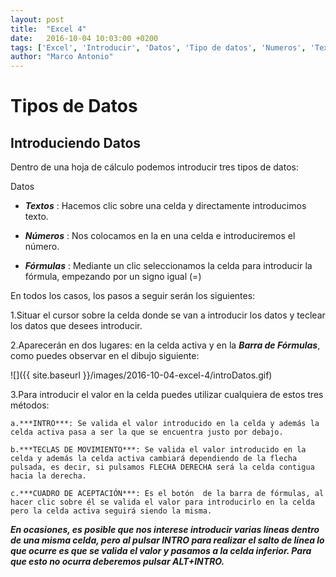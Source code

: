 ```yaml
---
layout: post
title:  "Excel 4"
date:   2016-10-04 10:03:00 +0200
tags: ['Excel', 'Introducir', 'Datos', 'Tipo de datos', 'Numeros', 'Textos', 'Formulas']
author: "Marco Antonio"
---
```


# Tipos de Datos

## Introduciendo Datos

Dentro de una hoja de cálculo podemos introducir tres tipos de datos:

Datos

+ ***Textos***
	: Hacemos clic sobre una celda y directamente introducimos texto.

+ ***Números***
	: Nos colocamos en la en una celda e introduciremos el número.
+ ***Fórmulas***
	: Mediante un clic seleccionamos la celda para introducir la fórmula, empezando por un signo igual (=)

En todos los casos, los pasos a seguir serán los siguientes: 

1.Situar el cursor sobre la celda donde se van a introducir los datos y teclear los datos que desees introducir.

2.Aparecerán en dos lugares: en la celda activa y en la ***Barra de Fórmulas***, como puedes observar en el dibujo siguiente: 

![]({{ site.baseurl }}/images/2016-10-04-excel-4/introDatos.gif)

3.Para introducir el valor en la celda puedes utilizar cualquiera de estos tres métodos:

	a.***INTRO***: Se valida el valor introducido en la celda y además la celda activa pasa a ser la que se encuentra justo por debajo.
	
	b.***TECLAS DE MOVIMIENTO***: Se valida el valor introducido en la celda y además la celda activa cambiará dependiendo de la flecha pulsada, es decir, si pulsamos FLECHA DERECHA será la celda contigua hacia la derecha.
	
	c.***CUADRO DE ACEPTACIÓN***: Es el botón  de la barra de fórmulas, al hacer clic sobre él se valida el valor para introducirlo en la celda pero la celda activa seguirá siendo la misma. 

***En ocasiones, es posible que nos interese introducir varias líneas dentro de una misma celda, pero al pulsar INTRO para realizar el salto de línea lo que ocurre es que se valida el valor y pasamos a la celda inferior. Para que esto no ocurra deberemos pulsar ALT+INTRO.***

